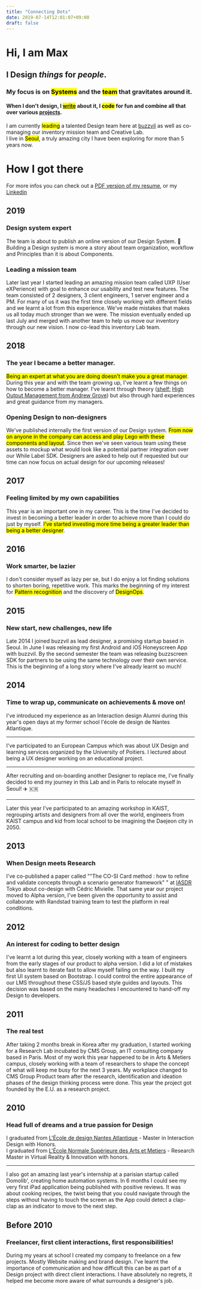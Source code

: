 ```yaml
---
title: "Connecting Dots"
date: 2019-07-14T12:01:07+09:00
draft: false
---
```


# Hi, I am Max

## I Design <i>things</i> for <i>people</i>.

### My focus is on <mark>Systems</mark> and the <mark>team</mark> that gravitates around it.

#### When I don't design, I <mark>[write](/blog/)</mark> about it, I <mark>code</mark> for fun and combine all that over various [projects](/projects/).

I am currently <mark>leading</mark> a talented Design team here at [buzzvil](https://www.buzzvil.com/ "Title") as well as co-managing our inventory mission team and Creative Lab.  
I live in <mark>Seoul</mark>, a truly amazing city I have been exploring for more than 5 years now.

# How I got there
For more infos you can check out a [PDF version of my resume](#), or my [Linkedin](https://www.linkedin.com/in/mmaxence/)
## 2019
### Design system expert
The team is about to publish an online version of our Design System. 🎊   
Building a Design system is more a story about team organization, workflow and Principles than it is about Components. 

### Leading a mission team
Later last year I started leading an amazing mission team called UXP (User eXPerience) with goal to enhance our usability and test new features. The team consisted of 2 designers, 3 client engineers, 1 server engineer and a PM. For many of us it was the first time closely working with different fields and we learnt a lot from this experience. We've made mistakes that makes us all today much stronger than we were. The mission eventually ended up last July and merged with another team to help us move our inventory through our new vision. I now co-lead this inventory Lab team.

## 2018
### The year I became a better manager.
<mark>Being an expert at what you are doing doesn't make you a great manager</mark>. During this year and with the team growing up, I've learnt a few things on how to become a better manager. I've learnt through theory ([shelf:](/shelf/) [High Output Management from Andrew Grove](https://www.amazon.com/High-Output-Management-Andrew-Grove-ebook/dp/B015VACHOK)) but also through hard experiences and great guidance from my managers.
### Opening Design to non-designers
We've published internally the first version of our Design system. <mark>From now on anyone in the company can access and play Lego with these components and layout</mark>. Since then we've seen various team using these assets to mockup what would look like a potential partner integration over our While Label SDK. Designers are asked to help out if requested but our time can now focus on actual design for our upcoming releases!

## 2017
### Feeling limited by my own capabilities
This year is an important one in my career. This is the time I've decided to invest in becoming a better leader in order to achieve more than I could do just by myself. <mark>I've started investing more time being a greater leader than being a better designer</mark>.

## 2016
### Work smarter, be lazier
I don't consider myself as lazy per se, but I do enjoy a lot finding solutions to shorten boring, repetitive work. This marks the beginning of my interest for <mark>Pattern recognition</mark> and the discovery of <mark>DesignOps</mark>.

## 2015
### New start, new challenges, new life
Late 2014 I joined buzzvil as lead designer, a promising startup based in Seoul. In June I was releasing my first Android and iOS Honeyscreen App with buzzvil. By the second semester the team was releasing buzzscreen SDK for partners to be using the same technology over their own service. This is the beginning of a long story where I've already learnt so much!

## 2014
### Time to wrap up, communicate on achievements & move on!
I've introduced my experience as an Interaction design Alumni during this year's open days at my former school l'école de design de Nantes Atlantique.

---
I've participated to an European Campus which was about UX Design and learning services organized by the University of Poitiers. I lectured about being a UX designer working on an educational project.

---
After recruiting and on-boarding another Designer to replace me, I've finally decided to end my journey in this Lab and in Paris to relocate myself in Seoul! ✈️ 🇰🇷

---
Later this year I've participated to an amazing workshop in KAIST, regrouping artists and designers from all over the world, engineers from KAIST campus and kid from local school to be imagining the Daejeon city in 2050. 

## 2013
### When Design meets Research
I've co-published a paper called ""The CO-SI Card method : how to refine and validate concepts through a scenario generator framework" " at [IASDR](https://iasdr.net/) Tokyo about co-design with Cédric Mivielle.
That same year our project moved to Alpha version, I've been given the opportunity to assist and collaborate with Randstad training team to test the platform in real conditions.

## 2012
### An interest for coding to better design
I've learnt a lot during this year, closely working with a team of engineers from the early stages of our product to alpha version. I did a lot of mistakes but also learnt to iterate fast to allow myself failing on the way. I built my first UI system based on Bootstrap. I could control the entire appearance of our LMS throughout these CSS/JS based style guides and layouts. This decision was based on the many headaches I encountered to hand-off my Design to developers.

## 2011
### The real test
After taking 2 months break in Korea after my graduation, I started working for a Research Lab incubated by CMS Group, an IT consulting company based in Paris. Most of my work this year happened to be in Arts & Metiers campus, closely working with a team of researchers to shape the concept of what will keep me busy for the next 3 years. My workplace changed to CMS Group Product team after the research, identification and ideation phases of the design thinking process were done. This year the project got founded by the E.U. as a research project.

## 2010
### Head full of dreams and a true passion for Design
I graduated from [L'École de design Nantes Atlantique](https://wwww.lecolededesign.com) - Master in Interaction Design with Honors.   
I graduated from [L'École Normale Supérieure des Arts et Metiers](https://artsetmetiers.fr/en) - Research Master in Virtual Reality & Innovation with honors.

---
I also got an amazing last year's internship at a parisian startup called Domolib', creating home automation systems. In 6 months I could see my very first iPad application being published with positive reviews. It was about cooking recipes, the twist being that you could navigate through the steps without having to touch the screen as the App could detect a clap-clap as an indicator to move to the next step.

## Before 2010
### Freelancer, first client interactions, first responsibilities!
During my years at school I created my company to freelance on a few projects. Mostly Website making and brand design. I've learnt the importance of communication and how difficult this can be as part of a Design project with direct client interactions. I have absolutely no regrets, it helped me become more aware of what surrounds a designer's job.